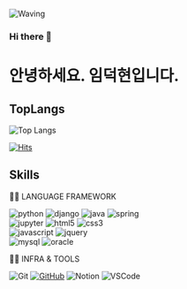 ![Waving](https://capsule-render.vercel.app/api?type=waving&height=150&text=%20%20%20CODING!&fontAlign=40&fontAlignY=40&color=gradient)

### Hi there 👋

# 안녕하세요. 임덕현입니다.
<!-- 
## 저는 지난 3년 동안 엣데이터에서 자바 개발자로 근무하였습니다. 
다양한 프로젝트와 팀원들과의 협업을 통해 성장할 수 있는 기회를 얻었고, 
이를 바탕으로 새 회사에서도 더 나은 성과를 내기 위해 최선을 다하겠습니다. 
새로운 환경에서도 빠르게 적응하고, 팀원들과 원활한 소통을 통해 
함께 발전해 나가고 싶습니다. 많은 지도와 피드백 부탁드립니다. 

## 감사합니다. -->

## TopLangs
![Top Langs](https://github-readme-stats.vercel.app/api/top-langs/?username=limforever00&layout=compact)

[![Hits](https://hits.seeyoufarm.com/api/count/incr/badge.svg?url=https%3A%2F%2Fgithub.com%2Flimforever00%2Flimforever00&count_bg=%2379C83D&title_bg=%23555555&icon=&icon_color=%23E7E7E7&title=hits&edge_flat=false)](https://hits.seeyoufarm.com)

<!--
**limforever00/limforever00** is a ✨ _special_ ✨ repository because its `README.md` (this file) appears on your GitHub profile.

Here are some ideas to get you started:

- 🔭 I’m currently working on ...
- 🌱 I’m currently learning ...
- 👯 I’m looking to collaborate on ...
- 🤔 I’m looking for help with ...
- 💬 Ask me about ...
- 📫 How to reach me: ...
- 😄 Pronouns: ...
- ⚡ Fun fact: ...
-->

## Skills
👨‍💻 LANGUAGE FRAMEWORK  

![python](https://img.shields.io/badge/python-3776AB.svg?&style=for-the-badge&logo=python&logoColor=white)
![django](https://img.shields.io/badge/django-092E20.svg?&style=for-the-badge&logo=django&logoColor=white)
![java](https://img.shields.io/badge/java-3776AB.svg?&style=for-the-badge&logo=java&logoColor=white)
![spring](https://img.shields.io/badge/spring-6DB33F.svg?&style=for-the-badge&logo=spring&logoColor=white)  
![jupyter](https://img.shields.io/badge/jupyter%20notebook-F37626.svg?&style=for-the-badge&logo=jupyter&logoColor=white) 
![html5](https://img.shields.io/badge/html5-E34F26.svg?&style=for-the-badge&logo=html5&logoColor=white) 
![css3](https://img.shields.io/badge/css3-1572B6.svg?&style=for-the-badge&logo=css3&logoColor=white)  
![javascript](https://img.shields.io/badge/javascript-F7DF1E.svg?&style=for-the-badge&logo=javascript&logoColor=white) 
![jquery](https://img.shields.io/badge/jquery-0769AD.svg?&style=for-the-badge&logo=jquery&logoColor=white)  
![mysql](https://img.shields.io/badge/mysql-4479A1.svg?&style=for-the-badge&logo=mysql&logoColor=white)
![oracle](https://img.shields.io/badge/oracle-F80000.svg?&style=for-the-badge&logo=oracle&logoColor=white)
<!-- * HTML
* CSS
* JAVASCRIPT
* JQuery
* MySQL -->

👨‍💻 INFRA & TOOLS
<!-- * Git
* GitHub
* Notion 
* VSCode -->
![Git](https://img.shields.io/badge/Git-F05032.svg?&style=for-the-badge&logo=Git&logoColor=white)
[![GitHub](https://img.shields.io/badge/GitHub-181717.svg?&style=for-the-badge&logo=GitHub&logoColor=white)](https://github.com/limforever00)
![Notion](https://img.shields.io/badge/Notion-000000.svg?&style=for-the-badge&logo=Notion&logoColor=white)
![VSCode](https://img.shields.io/badge/VSCode-181717.svg?&style=for-the-badge&logo=VSCode&logoColor=white)

